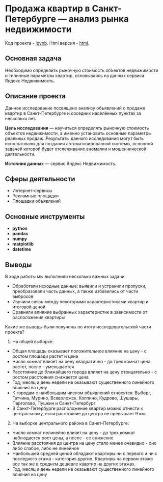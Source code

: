# Продажа квартир в Санкт-Петербурге — анализ рынка недвижимости
Код проекта - [ipynb][1]. Html версия - [html][2].

[1]: https://github.com/ElizavetaKondratenko/yandex-praktikum-ds-projects/blob/main/03-%D0%B0%D0%BD%D0%B0%D0%BB%D0%B8%D0%B7-%D1%80%D1%8B%D0%BD%D0%BA%D0%B0-%D0%BD%D0%B5%D0%B4%D0%B2%D0%B8%D0%B6%D0%B8%D0%BC%D0%BE%D1%81%D1%82%D0%B8/P3-real-estate-market-analysis.ipynb
[2]: https://github.com/ElizavetaKondratenko/yandex-praktikum-ds-projects/blob/main/03-%D0%B0%D0%BD%D0%B0%D0%BB%D0%B8%D0%B7-%D1%80%D1%8B%D0%BD%D0%BA%D0%B0-%D0%BD%D0%B5%D0%B4%D0%B2%D0%B8%D0%B6%D0%B8%D0%BC%D0%BE%D1%81%D1%82%D0%B8/P3-real-estate-market-analysis.html

## Основная задача

Необходимо определить рыночную стоимость объектов недвижимости и типичные параметры квартир, основываясь на данных сервиса Яндекс.Недвижимость. 

## Описание проекта

Данное исследование посвящено анализу объявлений о продаже квартир в Санкт-Петербурге и соседних населённых пунктах за несколько лет.

**Цель исследования** — научиться определять рыночную стоимость объектов недвижимости, а именно установить основные параметры реальных продаж. Результаты данного исследования могут быть использованы для создания автоматизированной системы, основной задачей которой будет отслеживание аномалии и мошеннической деятельности.

**Источник данных** — сервис Яндекс Недвижимость.

## Сферы деятельности

* Интернет-сервисы
* Рекламные площадки
* Площадки объявлений

## Основные инструменты

- **python**
- **pandas**
- **numpy**
- **matplotlib**
- **datetime**

## Выводы

В ходе работы мы выполнили несколько важных задачи:
- Обработали исходные данные: выявили и устранили пропуски, преобразовали часть данных, а также избавились от части выбросов
- Изучили связь между некоторыми характеристиками квартир и итоговой ценой
- Сравнили влияние выбранных характеристик в зависимости от расположения квартиры

Какие же выводы были получены по итогу исследовательской части проекта?
1. На общей выборке:
  * Общая площадь оказывает положительное влияние на цену - с ростом площади растет и цена
  * Число комнат влияет на цену квадратично - до трех комнат цена растет, после - уменьшается
  * Расстояние до ближайшего города влияет на цену отрицательно - с ростом расстояния снижается цена
  * Год, месяц и день недели не оказывают существенного линейного влияния на цену
  * К городам с наибольшим числом объявлений относятся: Выборг, Гатчина, Мурино, Всеволожск, Колпино, Кудрово, Шушары, Парголово, Пушкин и Санкт-Петербург.
  * В Санкт-Петербурге расположение квартир можно отнести к центральному, если расстояние до центра не превышает 9 км.
2. На выборке центрального района в Санкт-Петербурге:
  * Число комнат нелинейно влияет на цену - до трех комнат наблюдается рост цены, а после - ее снижение
  * Влияние расстояния до центра на цену стало менее очевидно - оно либо слабое, либо не линейное
  * Наибольшей средней ценой обладают квартиры ни с первого и ни с последнего этажа - категория другие. Квартиры на первом этаже все так же в среднем дешевле квартир на других этажах.
  * Год, месяц и день недели не оказывают существенного линейного влияния на цену
